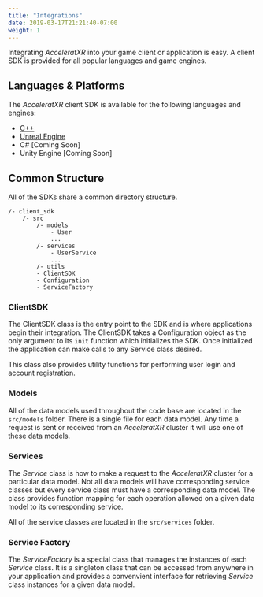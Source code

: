 ```yaml
---
title: "Integrations"
date: 2019-03-17T21:21:40-07:00
weight: 1
---
```


Integrating _AcceleratXR_ into your game client or application is easy. A client SDK is provided for all popular languages and game engines.

## Languages & Platforms

The _AcceleratXR_ client SDK is available for the following languages and engines:

-   [C++](https://gitlab.com/AcceleratXR/Core/client_sdk_cpp)
-   [Unreal Engine](https://gitlab.com/AcceleratXR/Core/client_sdk_unreal)
-   C# [Coming Soon]
-   Unity Engine [Coming Soon]

## Common Structure

All of the SDKs share a common directory structure.

```
/- client_sdk
    /- src
        /- models
            - User
            ...
        /- services
            - UserService
            ...
        /- utils
        - ClientSDK
        - Configuration
        - ServiceFactory
```

### ClientSDK

The ClientSDK class is the entry point to the SDK and is where applications begin their integration. The ClientSDK takes a Configuration object as the only argument to its `init` function which initializes the SDK. Once initialized the application can make calls to any Service class desired.

This class also provides utility functions for performing user login and account registration.

### Models

All of the data models used throughout the code base are located in the `src/models` folder. There is a single file for each data model. Any time a request is sent or received from an _AcceleratXR_ cluster it will use one of these data models.

### Services

The _Service_ class is how to make a request to the _AcceleratXR_ cluster for a particular data model. Not all data models will have corresponding service classes but every service class must have a corresponding data model. The class provides function mapping for each operation allowed on a given data model to its corresponding service.

All of the service classes are located in the `src/services` folder.

### Service Factory

The _ServiceFactory_ is a special class that manages the instances of each _Service_ class. It is a singleton class that can be accessed from anywhere in your application and provides a convenvient interface for retrieving _Service_ class instances for a given data model.
